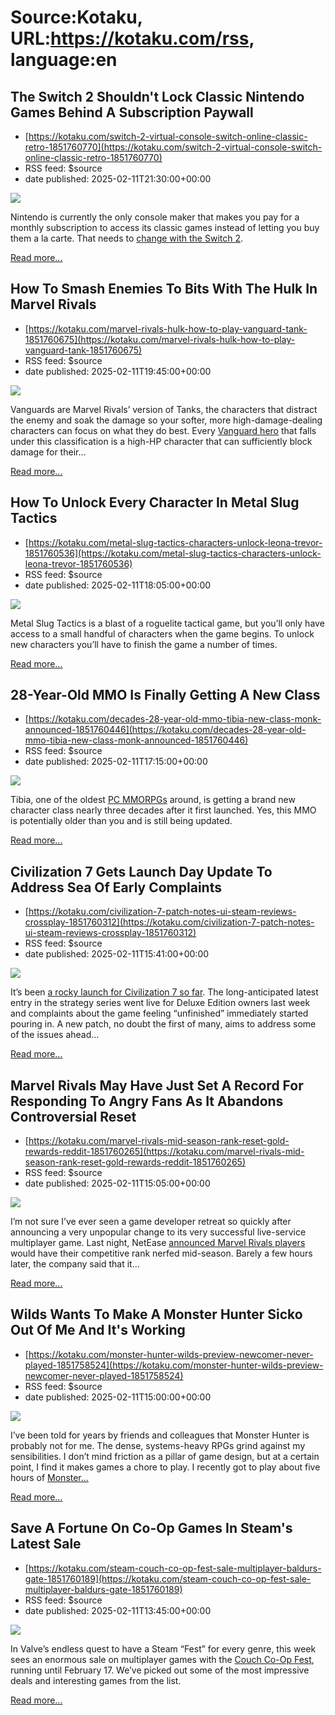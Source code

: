 # Source:Kotaku, URL:https://kotaku.com/rss, language:en

## The Switch 2 Shouldn't Lock Classic Nintendo Games Behind A Subscription Paywall
 - [https://kotaku.com/switch-2-virtual-console-switch-online-classic-retro-1851760770](https://kotaku.com/switch-2-virtual-console-switch-online-classic-retro-1851760770)
 - RSS feed: $source
 - date published: 2025-02-11T21:30:00+00:00

<img class="type:primaryImage" src="https://i.kinja-img.com/image/upload/c_fit,q_80,w_636/e0a35b805ce7b71e9c2b1d8b56fbf46a.jpg"/><p>Nintendo is currently the only console maker that makes you pay for a monthly subscription to access its classic games instead of letting you buy them a la carte. That needs to <a class="sc-1out364-0 dPMosf sc-145m8ut-0 lcFFec js_link" href="https://kotaku.com/switch-2-nintendo-debate-weird-enough-normal-kotaku-1851741231">change with the Switch 2</a>.</p><p><a href="https://kotaku.com/switch-2-virtual-console-switch-online-classic-retro-1851760770">Read more...</a></p>

## How To Smash Enemies To Bits With The Hulk In Marvel Rivals
 - [https://kotaku.com/marvel-rivals-hulk-how-to-play-vanguard-tank-1851760675](https://kotaku.com/marvel-rivals-hulk-how-to-play-vanguard-tank-1851760675)
 - RSS feed: $source
 - date published: 2025-02-11T19:45:00+00:00

<img class="type:primaryImage" src="https://i.kinja-img.com/image/upload/c_fit,q_80,w_636/817f805700c9a2d3315935c03a196b1b.jpg"/><p>Vanguards are Marvel Rivals’ version of Tanks, the characters that distract the enemy and soak the damage so your softer, more high-damage-dealing characters can focus on what they do best. Every <a class="sc-1out364-0 dPMosf sc-145m8ut-0 lcFFec js_link" href="https://kotaku.com/marvel-rivals-best-vanguard-tank-hulk-thor-strange-1851737184">Vanguard hero</a> that falls under this classification is a high-HP character that can sufficiently block damage for their…</p><p><a href="https://kotaku.com/marvel-rivals-hulk-how-to-play-vanguard-tank-1851760675">Read more...</a></p>

## How To Unlock Every Character In Metal Slug Tactics
 - [https://kotaku.com/metal-slug-tactics-characters-unlock-leona-trevor-1851760536](https://kotaku.com/metal-slug-tactics-characters-unlock-leona-trevor-1851760536)
 - RSS feed: $source
 - date published: 2025-02-11T18:05:00+00:00

<img class="type:primaryImage" src="https://i.kinja-img.com/image/upload/c_fit,q_80,w_636/e10ca7fbb519bb42ee81ee45398e653e.jpg"/><p>Metal Slug Tactics is a blast of a roguelite tactical game, but you’ll only have access to a small handful of characters when the game begins. To unlock new characters you’ll have to finish the game a number of times.</p><p><a href="https://kotaku.com/metal-slug-tactics-characters-unlock-leona-trevor-1851760536">Read more...</a></p>

## 28-Year-Old MMO Is Finally Getting A New Class
 - [https://kotaku.com/decades-28-year-old-mmo-tibia-new-class-monk-announced-1851760446](https://kotaku.com/decades-28-year-old-mmo-tibia-new-class-monk-announced-1851760446)
 - RSS feed: $source
 - date published: 2025-02-11T17:15:00+00:00

<img class="type:primaryImage" src="https://i.kinja-img.com/image/upload/c_fit,q_80,w_636/6e84aaa593cb246fe471d02fe2f77c72.jpg"/><p>Tibia, one of the oldest <a class="sc-1out364-0 dPMosf sc-145m8ut-0 lcFFec js_link" href="https://kotaku.com/im-still-looking-for-an-mmo-that-feels-reminds-me-of-th-1824179891">PC MMORPGs</a> around, is getting a brand new character class nearly three decades after it first launched. Yes, this MMO is potentially older than you and is still being updated. </p><p><a href="https://kotaku.com/decades-28-year-old-mmo-tibia-new-class-monk-announced-1851760446">Read more...</a></p>

## Civilization 7 Gets Launch Day Update To Address Sea Of Early Complaints
 - [https://kotaku.com/civilization-7-patch-notes-ui-steam-reviews-crossplay-1851760312](https://kotaku.com/civilization-7-patch-notes-ui-steam-reviews-crossplay-1851760312)
 - RSS feed: $source
 - date published: 2025-02-11T15:41:00+00:00

<img class="type:primaryImage" src="https://i.kinja-img.com/image/upload/c_fit,q_80,w_636/393652a3998a5dcada34916efe462560.jpg"/><p>It’s been <a class="sc-1out364-0 dPMosf sc-145m8ut-0 lcFFec js_link" href="https://kotaku.com/civ-7-civilization-6-steam-reviews-ui-early-access-1851757977">a rocky launch for Civilization 7 so far</a>. The long-anticipated latest entry in the strategy series went live for Deluxe Edition owners last week and complaints about the game feeling “unfinished” immediately started pouring in. A new patch, no doubt the first of many, aims to address some of the issues ahead…</p><p><a href="https://kotaku.com/civilization-7-patch-notes-ui-steam-reviews-crossplay-1851760312">Read more...</a></p>

## Marvel Rivals May Have Just Set A Record For Responding To Angry Fans As It Abandons Controversial Reset
 - [https://kotaku.com/marvel-rivals-mid-season-rank-reset-gold-rewards-reddit-1851760265](https://kotaku.com/marvel-rivals-mid-season-rank-reset-gold-rewards-reddit-1851760265)
 - RSS feed: $source
 - date published: 2025-02-11T15:05:00+00:00

<img class="type:primaryImage" src="https://i.kinja-img.com/image/upload/c_fit,q_80,w_636/008d32878c4844171faeb35cbe9d0aa4.png"/><p>I’m not sure I’ve ever seen a game developer retreat so quickly after announcing a very unpopular change to its very successful live-service multiplayer game. Last night, NetEase <a class="sc-1out364-0 dPMosf sc-145m8ut-0 lcFFec js_link" href="https://kotaku.com/marvel-rivals-new-patch-notes-captain-america-luna-snow-1851756109">announced Marvel Rivals players</a> would have their competitive rank nerfed mid-season. Barely a few hours later, the company said that it…</p><p><a href="https://kotaku.com/marvel-rivals-mid-season-rank-reset-gold-rewards-reddit-1851760265">Read more...</a></p>

## Wilds Wants To Make A Monster Hunter Sicko Out Of Me And It's Working
 - [https://kotaku.com/monster-hunter-wilds-preview-newcomer-never-played-1851758524](https://kotaku.com/monster-hunter-wilds-preview-newcomer-never-played-1851758524)
 - RSS feed: $source
 - date published: 2025-02-11T15:00:00+00:00

<img class="type:primaryImage" src="https://i.kinja-img.com/image/upload/c_fit,q_80,w_636/a6a29057e3addf1d387172b0a84e79b7.jpg"/><p>I’ve been told for years by friends and colleagues that Monster Hunter is probably not for me. The dense, systems-heavy RPGs grind against my sensibilities. I don’t mind friction as a pillar of game design, but at a certain point, I find it makes games a chore to play. I recently got to play about five hours of <a class="sc-1out364-0 dPMosf sc-145m8ut-0 lcFFec js_link" href="https://kotaku.com/monster-hunter-wilds-free-beta-test-times-changes-1851735046">Monster…</a></p><p><a href="https://kotaku.com/monster-hunter-wilds-preview-newcomer-never-played-1851758524">Read more...</a></p>

## Save A Fortune On Co-Op Games In Steam's Latest Sale
 - [https://kotaku.com/steam-couch-co-op-fest-sale-multiplayer-baldurs-gate-1851760189](https://kotaku.com/steam-couch-co-op-fest-sale-multiplayer-baldurs-gate-1851760189)
 - RSS feed: $source
 - date published: 2025-02-11T13:45:00+00:00

<img class="type:primaryImage" src="https://i.kinja-img.com/image/upload/c_fit,q_80,w_636/54bd02a11944d91d0ba26302fd22d47f.jpg"/><p>In Valve’s endless quest to have a Steam “Fest” for every genre, this week sees an enormous sale on multiplayer games with the <a class="sc-1out364-0 dPMosf sc-145m8ut-0 lcFFec js_link" href="https://store.steampowered.com/category/multiplayer_coop?snr=1_4_4__118" target="_blank" rel="noopener noreferrer">Couch Co-Op Fest</a>, running until February 17. We’ve picked out some of the most impressive deals and interesting games from the list.</p><p><a href="https://kotaku.com/steam-couch-co-op-fest-sale-multiplayer-baldurs-gate-1851760189">Read more...</a></p>

